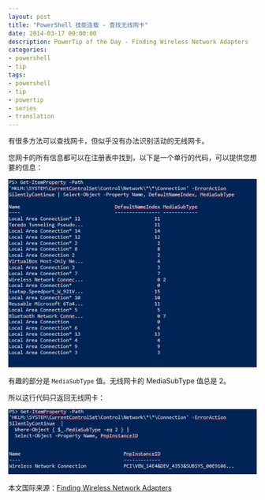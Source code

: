 ```yaml
---
layout: post
title: "PowerShell 技能连载 - 查找无线网卡"
date: 2014-03-17 00:00:00
description: PowerTip of the Day - Finding Wireless Network Adapters
categories:
- powershell
- tip
tags:
- powershell
- tip
- powertip
- series
- translation
---
```

有很多方法可以查找网卡，但似乎没有办法识别活动的无线网卡。

您网卡的所有信息都可以在注册表中找到，以下是一个单行的代码，可以提供您想要的信息：

![](/img/2014-03-17-finding-wireless-network-adapters-001.png)

有趣的部分是 `MediaSubType` 值。无线网卡的 MediaSubType 值总是 2。

所以这行代码只返回无线网卡：

![](/img/2014-03-17-finding-wireless-network-adapters-002.png)

<!--more-->
本文国际来源：[Finding Wireless Network Adapters](http://community.idera.com/powershell/powertips/b/tips/posts/finding-wireless-network-adapters)
